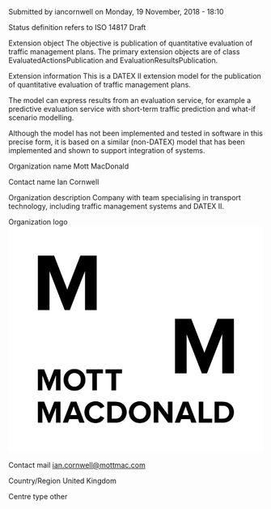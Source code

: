 Submitted by iancornwell on Monday, 19 November, 2018 - 18:10

Status definition refers to ISO 14817
Draft

Extension object
The objective is publication of quantitative evaluation of traffic management plans.
The primary extension objects are of class EvaluatedActionsPublication and EvaluationResultsPublication.

Extension information
This is a DATEX II extension model for the publication of quantitative evaluation of traffic management plans.

The model can express results from an evaluation service, for example a predictive evaluation service with short-term traffic prediction and what-if scenario modelling.

Although the model has not been implemented and tested in software in this precise form, it is based on a similar (non-DATEX) model that has been implemented and shown to support integration of systems.

Organization name
Mott MacDonald

Contact name
Ian Cornwell

Organization description
Company with team specialising in transport technology, including traffic management systems and DATEX II.

Organization logo
![Alt text](image.png)


Contact mail
ian.cornwell@mottmac.com

Country/Region
United Kingdom

Centre type
other

